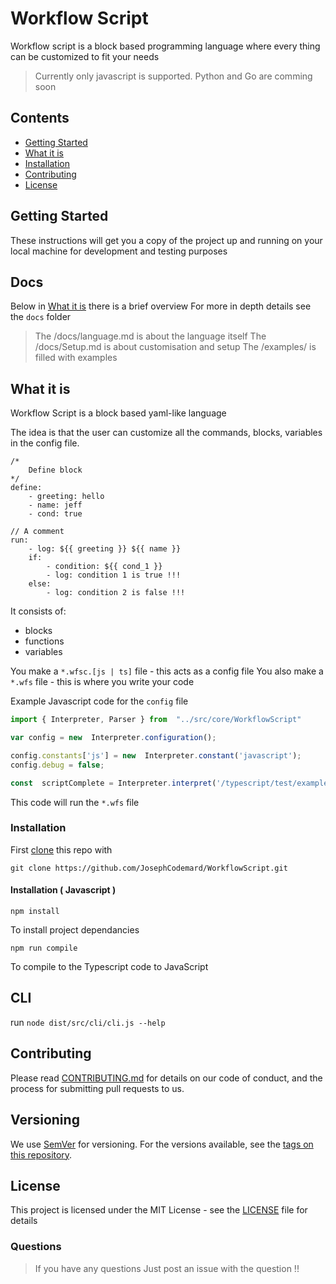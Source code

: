 # Workflow Script

Workflow script is a block based programming language where every thing can be customized to fit your needs

> Currently only javascript is supported. Python and Go are comming soon

## Contents
- [Getting Started](#Getting-Started)
- [What it is](#What-it-is)
- [Installation](#Installation)
- [Contributing](#Contributing)
- [License](#License)

## Getting Started

These instructions will get you a copy of the project up and running on your local machine for development and testing purposes


## Docs

Below in [What it is](#What-it-is) there is a brief overview
For more in depth details see the `docs` folder
> The /docs/language.md is about the language itself
> The /docs/Setup.md is about customisation and setup
> The /examples/ is filled with examples

## What it is

Workflow Script is a block based yaml-like language

The idea is that the user can customize all the commands, blocks, variables in the config file.

```workflowscript
/*
	Define block
*/
define:
    - greeting: hello
    - name: jeff
	- cond: true

// A comment
run:
	- log: ${{ greeting }} ${{ name }}
    if:
        - condition: ${{ cond_1 }}
        - log: condition 1 is true !!!
    else:
        - log: condition 2 is false !!!
```

It consists of:
- blocks
- functions
- variables

You make a `*.wfsc.[js | ts]` file - this acts as a config file
You also make a `*.wfs` file - this is where you write your code

Example Javascript code for the `config` file

```Javascript
import { Interpreter, Parser } from  "../src/core/WorkflowScript"

var config = new  Interpreter.configuration();

config.constants['js'] = new  Interpreter.constant('javascript');
config.debug = false;

const  scriptComplete = Interpreter.interpret('/typescript/test/example.wfs', config)
```

This code will run the `*.wfs` file


### Installation

First [clone](https://github.com/JosephCodemard/Project-Manager/archive/master.zip) this repo with

```shell
git clone https://github.com/JosephCodemard/WorkflowScript.git
```


#### Installation ( Javascript )
 
```shell
npm install
```
To install project dependancies

```shell
npm run compile
```
To compile to the Typescript code to JavaScript

## CLI

run  `node dist/src/cli/cli.js --help`

## Contributing

Please read [CONTRIBUTING.md](https://github.com/JosephCodemard/WorkflowScript/tree/master/CONTRIBUTING.md) for details on our code of conduct, and the process for submitting pull requests to us.

## Versioning

We use [SemVer](http://semver.org/) for versioning. For the versions available, see the [tags on this repository](https://github.com/JosephCodemard/WorkflowScript/tags). 

## License

This project is licensed under the MIT License - see the [LICENSE](https://github.com/JosephCodemard/WorkflowScript/blob/master/LICENSE) file for details


### Questions
> If you have any questions Just post an issue with the question !!